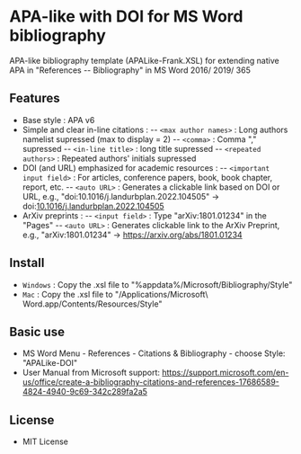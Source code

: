 # APA-like with DOI for MS Word bibliography
APA-like bibliography template (APALike-Frank.XSL) for extending native APA in "References -- Bibliography" in MS Word 2016/ 2019/ 365

## Features
- Base style : APA v6
- Simple and clear in-line citations : 
 -- `<max author names>` : Long authors namelist supressed (max to display = 2)
 -- `<comma>` : Comma "," supressed
 -- `<in-line title>` : long title supressed
 -- `<repeated authors>` : Repeated authors' initials supressed
- DOI (and URL) emphasized for academic resources :
 -- `<important input field>` :  For articles, conference papers, book, book chapter, report, etc.
 -- `<auto URL>` : Generates a clickable link based on DOI or URL, e.g., "doi:10.1016/j.landurbplan.2022.104505" -> doi:[10.1016/j.landurbplan.2022.104505](https://doi.org/10.1016/j.landurbplan.2022.104505")
- ArXiv preprints :
 -- `<input field>` :  Type "arXiv:1801.01234" in the "Pages"
 -- `<auto URL>` : Generates clickable link to the ArXiv Preprint, e.g., "arXiv:1801.01234" -> <https://arxiv.org/abs/1801.01234>

## Install
- `Windows` : Copy the .xsl file to "%appdata%/Microsoft/Bibliography/Style"
- `Mac` : Copy the .xsl file to "/Applications/Microsoft\ Word.app/Contents/Resources/Style"

## Basic use
- MS Word Menu - References - Citations & Bibliography - choose Style: "APALike-DOI"
- User Manual from Microsoft support: <https://support.microsoft.com/en-us/office/create-a-bibliography-citations-and-references-17686589-4824-4940-9c69-342c289fa2a5>

## License
- MIT License
